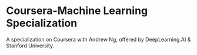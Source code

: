 # Coursera-Machine Learning Specialization
 A specialization on Coursera with Andrew Ng, offered by DeepLearning.AI & Stanford University.
